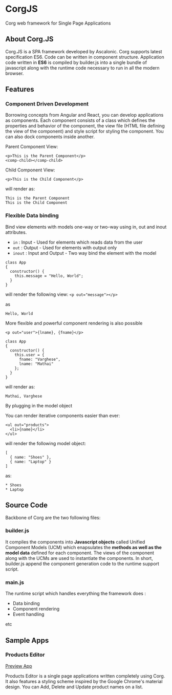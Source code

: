 # CorgJS
Corg web framework for Single Page Applications

## About Corg.JS

Corg.JS is a SPA framework developed by Ascalonic. Corg supports latest specification ES6. Code can be written in component structure.
Application code written in **ES6** is compiled by builder.js into a single bundle of javascript along with the runtime 
code necessary to run in all the modern browser.

## Features

### Component Driven Development

Borrowing concepts from Angular and React, you can develop applications as components. Each component consists of a class which
defines the properties and behavior of the component, the view file (HTML file defining the view of the component) and style script 
for styling the component. You can also dock components inside another.

Parent Component View:
```
<p>This is the Parent Component</p>
<comp-child></comp-child>
```

Child Component View:
```
<p>This is the Child Component</p>
```

will render as:

```
This is the Parent Component
This is the Child Component
```

### Flexible Data binding

Bind view elements with models one-way or two-way using in, out and inout attributes. 

* `in` : Input - Used for elements which reads data from the user
* `out` : Output - Used for elements with output only
* `inout` : Input and Output - Two way bind the element with the model

```
class App
{
  constructor() {
    this.message = "Hello, World";
  }
}
```

will render the following view:
`<p out="message"></p>`

as

`Hello, World`

More flexible and powerful component rendering is also possible

```
<p out="user">{lname}, {fname}</p>
```

```
class App
{
  constructor() {
    this.user = {
      fname: "Varghese",
      lname: "Mathai"
    };
  }
}
```

will render as: 

`Mathai, Varghese`

By plugging in the model object

You can render iterative components easier than ever:

```
<ul out="products">
  <li>{name}</li>
</ul>
```

will render the following model object:

```
[
  { name: "Shoes" },
  { name: "Laptop" }
]
```

as:

```
* Shoes
* Laptop
```

## Source Code

Backbone of Corg are the two following files:

### builder.js

It compiles the components into **Javascript objects** called Unified Component Models (UCM) which enapsulates the **methods as well as the model data** defined for each
component. The views of the component along with the UCMs are used to instantiate the components. In short, builder.js append the component
generation code to the runtime support script.

### main.js

The runtime script which handles everything the framework does :

* Data binding
* Component rendering
* Event handling

etc

## Sample Apps

### Products Editor

[Preview App](https://ascalonic.com/CorgJS/samples/index.html)

Products Editor is a single page applications written completely using Corg. It also features a styling scheme inspired by the
Google Chrome's material design. You can Add, Delete and Update product names on a list.

